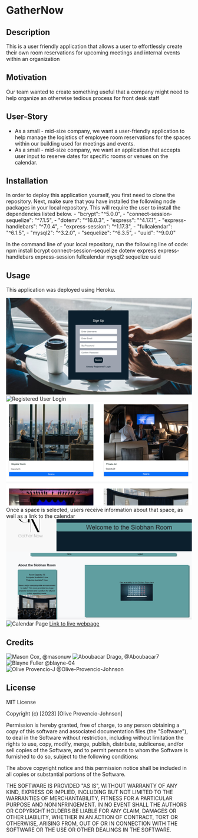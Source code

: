 # GatherNow

## Description

This is a user friendly application that allows a user to effortlessly create their own room reservations for upcoming meetings and internal events within an organization

## Motivation

Our team wanted to create something useful that a company might need to help organize an otherwise tedious process for front desk staff

## User-Story

- As a small - mid-size company, we want a user-friendly application to help manage the logistics of employee room reservations for the spaces within our building used for meetings and events.
- As a small - mid-size company, we want an application that accepts user input to reserve dates for specific rooms or venues on the calendar.


## Installation

In order to deploy this application yourself, you first need to clone the repository. Next, make sure that you have installed the following node packages in your local repository. This will require the user to install the dependencies listed below. 
    - "bcrypt": "^5.0.0",
    - "connect-session-sequelize": "^7.1.5", 
    - "dotenv": "^16.0.3", 
    - "express": "^4.17.1",
    - "express-handlebars": "^7.0.4",
    - "express-session": "^1.17.3",
    - "fullcalendar": "^6.1.5",
    - "mysql2": "^3.2.0",
    - "sequelize": "^6.3.5",
    - "uuid": "^9.0.0"

In the command line of your local repository, run the following line of code: 
    npm install bcrypt connect-session-sequelize dotenv express express-handlebars express-session fullcalendar mysql2 sequelize uuid

## Usage

This application was deployed using Heroku.

![Sign-up](./public/assets/signup.jpg)
![Registered User Login](./public/assets/login.png)
![Home Page](./public/assets/home.png)
Once a space is selected, users receive information about that space, as well as a link to the calendar
![Once a space is selected, users receive information about that space, as well as a link to the calendar](./public/assets/selectedspace.png)
![Calendar Page](./public/assets/calendarpage.png)
[Link to live webpage](https://boiling-mesa-08063.herokuapp.com/)


## Credits

![Mason Cox, @masonuw](https://github.com/masonuw)
![Aboubacar Drago, @Aboubacar7](https://github.com/Aboubacar7)
![Blayne Fuller @blayne-04](https://github.com/blayne-04)
![Olive Provencio-J @Olive-Provencio-Johnson](https://github.com/Olive-Provencio-Johnson)


## License

MIT License

Copyright (c) [2023] [Olive Provencio-Johnson]

Permission is hereby granted, free of charge, to any person obtaining a copy
of this software and associated documentation files (the "Software"), to deal
in the Software without restriction, including without limitation the rights
to use, copy, modify, merge, publish, distribute, sublicense, and/or sell
copies of the Software, and to permit persons to whom the Software is
furnished to do so, subject to the following conditions:

The above copyright notice and this permission notice shall be included in all
copies or substantial portions of the Software.

THE SOFTWARE IS PROVIDED "AS IS", WITHOUT WARRANTY OF ANY KIND, EXPRESS OR
IMPLIED, INCLUDING BUT NOT LIMITED TO THE WARRANTIES OF MERCHANTABILITY,
FITNESS FOR A PARTICULAR PURPOSE AND NONINFRINGEMENT. IN NO EVENT SHALL THE
AUTHORS OR COPYRIGHT HOLDERS BE LIABLE FOR ANY CLAIM, DAMAGES OR OTHER
LIABILITY, WHETHER IN AN ACTION OF CONTRACT, TORT OR OTHERWISE, ARISING FROM,
OUT OF OR IN CONNECTION WITH THE SOFTWARE OR THE USE OR OTHER DEALINGS IN THE
SOFTWARE.





